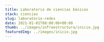 ```yaml
---
title: Laboratorio de ciencias básicas
stack: ciencias
slug: laboratorio-redes
date: 2021-01-01T00:00:00+00:00
thumb: ../images/infraestructura/inicio.jpg
featuredImg: ../images/inicio.jpg
---
```


